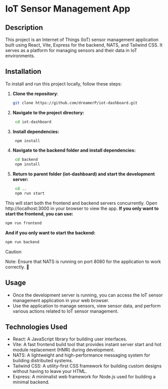 # IoT Sensor Management App

## Description

This project is an Internet of Things (IoT) sensor management application built using React, Vite, Express for the backend, NATS, and Tailwind CSS. It serves as a platform for managing sensors and their data in IoT environments.

## Installation

To install and run this project locally, follow these steps:

1. **Clone the repository**:

   ```bash
   git clone https://github.com/dreamerP/iot-dashboard.git
   ```
2. **Navigate to the project directory:**

     ```bash
      cd iot-dashboard
     ```
3. **Install dependencies:**

   ```bash
    npm install
   ```
4. **Navigate to the backend folder and install dependencies:**

     ```bash
      cd backend
      npm install
     ```

5. **Return to parent folder (iot-dashboard) and start the development server:**

   ```bash
    cd ..
    npm run start
   ```
This will start both the frontend and backend servers concurrently. Open http://localhost:3000 in your browser to view the app.
**If you only want to start the frontend, you can use:**

   ```bash
   npm run frontend
   ```
**And if you only want to start the backend:**

   ```bash
   npm run backend
   ```
> [!CAUTION]
> Note: Ensure that NATS is running on port 8080 for the application to work correctly. 🔴

## Usage

- Once the development server is running, you can access the IoT sensor management application in your web browser.
- Use the application to manage sensors, view sensor data, and perform various actions related to IoT sensor management.

## Technologies Used

- React: A JavaScript library for building user interfaces.
- Vite: A fast frontend build tool that provides instant server start and hot module replacement (HMR) during development.
- NATS: A lightweight and high-performance messaging system for building distributed systems.
- Tailwind CSS: A utility-first CSS framework for building custom designs without having to leave your HTML.
- Express: A minimalist web framework for Node.js used for building a minimal backend.
